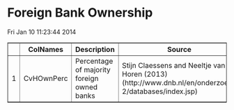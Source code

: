 # Foreign Bank Ownership


 Fri Jan 10 11:23:44 2014 <!-- html table generated in R 3.0.2 by xtable 1.7-1 package -->
<!-- Fri Jan 10 11:23:44 2014 -->
<TABLE border=1>
<TR> <TH>  </TH> <TH> ColNames </TH> <TH> Description </TH> <TH> Source </TH>  </TR>
  <TR> <TD align="right"> 1 </TD> <TD> CvHOwnPerc </TD> <TD> Percentage of majority foreign owned banks </TD> <TD> Stijn Claessens and Neeltje van Horen (2013) (http://www.dnb.nl/en/onderzoek-2/databases/index.jsp) </TD> </TR>
   </TABLE>
